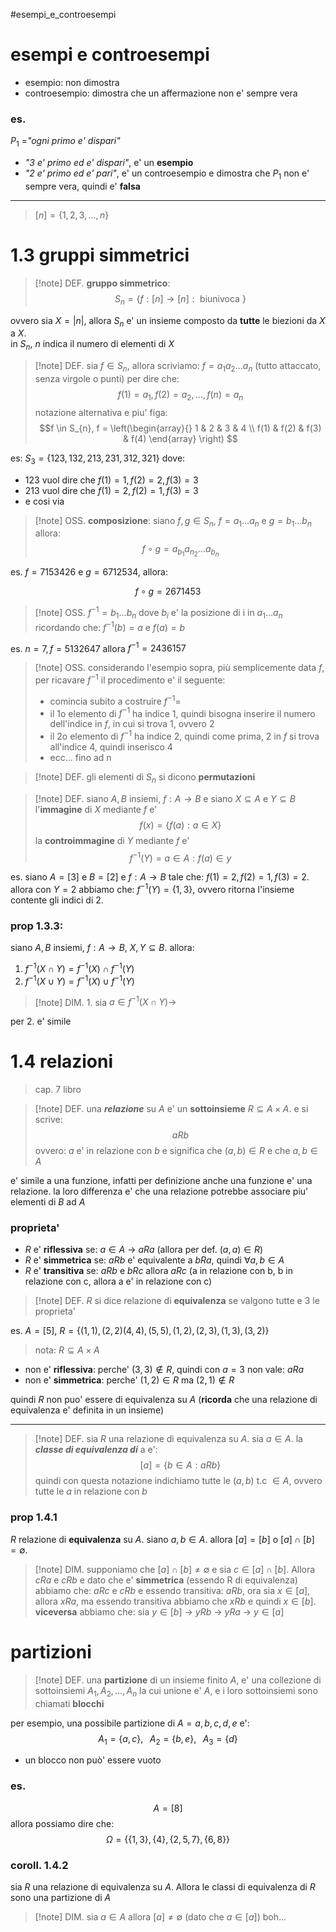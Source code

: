 #esempi_e_controesempi

# esempi e controesempi
* esempio: non dimostra
* controesempio: dimostra che un affermazione non e' sempre vera
### es.
$P_{1}$ =*"ogni primo e' dispari"*
- *"3 e' primo ed e' dispari"*, e' un **esempio**
- *"2 e' primo ed e' pari"*, e' un controesempio e dimostra che $P_{1}$ non e' sempre vera, quindi e' **falsa**

---
> $[n] = \{1,2,3,\dots ,n\}$ 

# 1.3 gruppi simmetrici

> [!note] DEF.
> **gruppo simmetrico**:
> $$S_{n} = \{  f: [n] \to [n]: \text{ biunivoca }\}$$

ovvero sia $X = |n|$, allora $S_{n}$ e' un insieme composto da **tutte** le biezioni da $X$ a $X$.  
in $S_{n}$, $n$ indica il numero di elementi di $X$


> [!note] DEF.
 sia $f \in S_{n}$, allora scriviamo: $f = a_{1} a_{2}  \dots a_{n}$  (tutto attaccato, senza virgole o punti) per dire che:
 $$ f(1)=a_{1}, f(2)=a_{2},\dots,f(n) = a_{n}$$
 > notazione alternativa e piu' figa:
 > $$f \in S_{n}, f = \left(\begin{array}{}
> 1 & 2 & 3 & 4 \\
> f(1) & f(2) & f(3) & f(4)
\end{array} \right)
 $$

es: $S_{3} = \{ 123,132,213,231,312,321 \}$ 
dove:
* $123$ vuol dire che $f(1)=1, f(2)=2, f(3)=3$
* $213$ vuol dire che $f(1) = 2, f(2) = 1, f(3) = 3$
* e cosi via 

>[!note] OSS.
> **composizione**:
> siano $f,g \in S_{n}$, $f=a_{1}\dots a_{n}$ e $g=b_{1}\dots b_{n}$ allora: $$ 
> f \circ g = a_{b_{1}} a_{n_{2}} \dots a_{b_{n}} 
> $$

es.
$f=7153426$ e $g=6712534$, allora:

$$
f \circ g = 2671453
$$

>[!note] OSS.
>$f^{-1} = b_{1}\dots b_{n}$ dove $b_{i}$ e' la posizione di i in $a_{1}\dots a_{n}$
 ricordando che: $f^{-1}(b) = a$ e $f(a) = b$

es.
$n=7, f=5132647$ allora $f^{-1} = 2436157$

> [!note] OSS.
> considerando l'esempio sopra, più semplicemente data $f$, per ricavare $f^{-1}$ il procedimento e' il seguente:
> - comincia subito a costruire $f^{-1} =$
> - il 1o elemento di $f^{-1}$ ha indice 1, quindi bisogna inserire il numero dell'indice in $f$, in cui si trova 1, ovvero 2
> - il 2o elemento di $f^{-1}$ ha indice 2, quindi come prima, 2 in $f$ si trova all'indice 4, quindi inserisco 4
> - ecc... fino ad n

>[!note] DEF. 
> gli elementi di $S_{n}$ si dicono **permutazioni**

> [!note] DEF.
> siano $A,B$ insiemi, $f: A\to B$ e siano $X \subseteq A$ e $Y \subseteq B$
> l'**immagine** di $X$ mediante $f$ e' $$f(x) = \{ f(a): a \in X \}$$
> la **controimmagine** di $Y$ mediante $f$ e' $$f^{-1}(Y) = {a \in A: f(a) \in y}$$

es. 
siano $A=[3]$ e $B=[2]$ e $f: A\to B$ tale che: $f(1)=2, f(2)=1, f(3)=2$. allora con $Y = {2}$ abbiamo che: $f^{-1}(Y) = \{ 1,3 \}$, ovvero ritorna l'insieme contente gli indici di 2.

### prop 1.3.3: 
siano $A,B$ insiemi, $f:A\to B$, $X,Y \subseteq B$. allora:  
1. $f^{-1} (X \cap Y) = f^{-1}(X) \cap f^{-1}(Y)$
2. $f^{-1} (X \cup Y) = f^{-1}(X) \cup f^{-1}(Y)$

> [!note] DIM. 1.
> sia $a \in f^{-1}(X \cap Y) \to$

per 2. e' simile

# 1.4 relazioni
> cap. 7 libro

>[!note] DEF.
> una ***relazione*** su $A$ e' un **sottoinsieme**  $R \subseteq A\times A$.
> e si scrive: $$aRb$$
> ovvero: $a$ e' in relazione con $b$ e significa che $(a,b)\in R$ e che $a,b \in A$

e' simile a una funzione, infatti per definizione anche una funzione e' una relazione. la loro differenza e' che una relazione potrebbe associare piu' elementi di $B$ ad $A$

### proprieta'
* $R$ e' **riflessiva** se: $a \in A$ -> $aRa$ (allora per def. $(a,a) \in R$)
* $R$ e' **simmetrica** se: $aRb$ e' equivalente a $bRa$, quindi $\forall a,b\in A$
* $R$ e' **transitiva** se: $aRb$ e $bRc$ allora $aRc$ (a in relazione con b, b in relazione con c, allora a e' in relazione con c)

>[!note] DEF.
>$R$ si dice relazione di **equivalenza** se valgono tutte e 3 le proprieta'

es.
$A = [5]$, $R = \{(1,1),(2,2)(4,4),(5,5),(1,2),(2,3),(1,3),(3,2)\}$ 
> nota: $R \subseteq A \times A$

* non e' **riflessiva**: perche' $(3,3) \not\in R$, quindi con $a=3$ non vale: $aRa$
* non e' **simmetrica**: perche' $(1,2) \in R$ ma $(2,1) \not\in R$

quindi $R$ non puo' essere di equivalenza su $A$ (**ricorda** che una relazione di equivalenza e' definita in un insieme)

---

> [!note] DEF.
> sia $R$ una relazione di equivalenza su $A$. sia $a \in A$.
> la ***classe di equivalenza di*** a e':
> $$[a] = \{ b\in A: aRb \}$$
> quindi con questa notazione indichiamo tutte le $(a,b) \text{ t.c } \in A$, ovvero tutte le $a$ in relazione con $b$


### prop 1.4.1
$R$ relazione di **equivalenza** su $A$. siano $a,b \in A$. allora $[a]=[b]$ o $[a] \cap[b]= \emptyset$.
>[!note] DIM.
> supponiamo che $[a] \cap[b] \neq \emptyset$ e sia $c \in [a] \cap [b]$. Allora $cRa$ e $cRb$ e dato che e' **simmetrica** (essendo R di equivalenza) abbiamo che: $aRc$ e $cRb$
> e essendo transitiva: $aRb$, ora sia $x \in [a]$, allora $xRa$, ma essendo transitiva abbiamo che $xRb$ e quindi $x\in[b]$. **viceversa** abbiamo che:
> sia $y \in [b]$ -> $yRb$ -> $yRa$ -> $y \in [a]$

# partizioni

>[!note] DEF.
>una **partizione** di un insieme finito $A$, e' una collezione di sottoinsiemi $A_{1},A_{2},\dots,A_{n}$ la cui unione e' $A$, e i loro sottoinsiemi sono chiamati **blocchi**

per esempio, una possibile partizione di $A = {a,b,c,d,e}$ e':
$$
A_{1} = \{ a,c \}, \;\;\; A_{2}=\{ b,e \}, \;\;\; A_{3} =\{d \}
$$
* un blocco non può' essere vuoto
### es. 
$$
A = [8]
$$
allora possiamo dire che:
$$
\Omega= \{ \{ 1,3 \}, \{ 4 \}, \{ 2,5,7 \}, \{ 6,8 \} \}
$$
### coroll. 1.4.2
sia $R$ una relazione di equivalenza su $A$. Allora le classi di equivalenza di $R$ sono una partizione di $A$

> [!note] DIM.
> sia $a \in A$ allora $[a]\neq \emptyset$ (dato che $a \in [a]$)
> boh...



